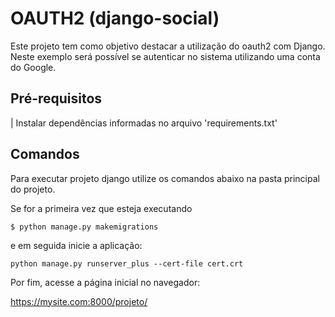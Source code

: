 # OAUTH2 (django-social)

Este projeto tem como objetivo destacar a utilização do oauth2 com Django. Neste exemplo será possível se autenticar no sistema utilizando uma conta do Google.


## Pré-requisitos
| Instalar dependências informadas no arquivo 'requirements.txt' 

## Comandos

Para executar projeto django utilize os comandos abaixo na pasta principal do projeto. 

Se for a primeira vez que esteja executando 
```
$ python manage.py makemigrations
```

e em seguida inicie a aplicação:
```
python manage.py runserver_plus --cert-file cert.crt
```


Por fim, acesse a página inicial no navegador: 

https://mysite.com:8000/projeto/


